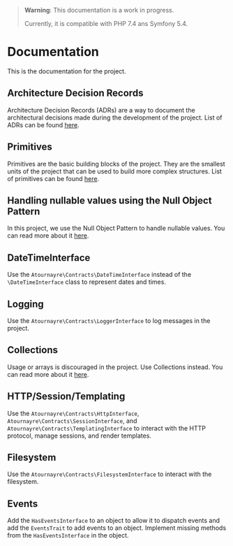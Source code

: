 > **Warning**: This documentation is a work in progress.
>
> Currently, it is compatible with PHP 7.4 ans Symfony 5.4.

# Documentation

This is the documentation for the project.

## Architecture Decision Records
Architecture Decision Records (ADRs) are a way to document the architectural decisions made during the development of the project. List of ADRs can be found [here](architecture-decision-records.md).

## Primitives
Primitives are the basic building blocks of the project. They are the smallest units of the project that can be used to build more complex structures. List of primitives can be found [here](doc/primitives.md).

## Handling nullable values using the Null Object Pattern
In this project, we use the Null Object Pattern to handle nullable values. You can read more about it [here](doc/null-object-pattern.md).

## DateTimeInterface
Use the `Atournayre\Contracts\DateTimeInterface` instead of the `\DateTimeInterface` class to represent dates and times.

## Logging
Use the `Atournayre\Contracts\LoggerInterface` to log messages in the project.

## Collections
Usage or arrays is discouraged in the project. Use Collections instead. You can read more about it [here](doc/collections.md).

## HTTP/Session/Templating
Use the `Atournayre\Contracts\HttpInterface`, `Atournayre\Contracts\SessionInterface`, and `Atournayre\Contracts\TemplatingInterface` to interact with the HTTP protocol, manage sessions, and render templates.

## Filesystem
Use the `Atournayre\Contracts\FilesystemInterface` to interact with the filesystem.

## Events
Add the `HasEventsInterface` to an object to allow it to dispatch events and add the `EventsTrait` to add events to an object.
Implement missing methods from the `HasEventsInterface` in the object.
